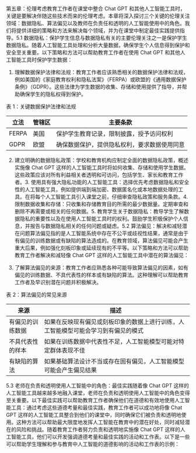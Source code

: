 第五章：伦理考虑教育工作者在课堂中整合 Chat GPT 和其他人工智能工具时，关键是要解决伴随这些技术而来的伦理考虑。本章将深入探讨三个关键的伦理关注领域：数据隐私、算法偏见以及教师在负责任和透明的人工智能使用中的角色。我们将提供详细的策略和方法来解决每个领域，并为在课堂中制定最佳实践提供指导。5.1 数据隐私：保护学生信息与数据隐私有关的主要伦理关注之一是保护学生数据隐私。随着人工智能工具处理和分析大量数据，确保学生个人信息得到保护和安全至关重要。以下策略和方法可以帮助教育工作者在使用 Chat GPT 和其他人工智能工具时保护学生数据：

1.  理解数据保护法律和法规：教育工作者应该熟悉相关的数据保护法律和法规，例如美国的《家庭教育权利和隐私法案》（FERPA）或欧盟的《通用数据保护条例》（GDPR）。这些法律为学生数据的收集、存储和使用提供了指导，并帮助确保学生的隐私权得到保护。

表 1：关键数据保护法律和法规

| 立法 | 管辖区 | 主要条款 |
| --- | --- | --- |
| FERPA | 美国 | 保护学生教育记录，限制披露，授予访问权利 |
| GDPR | 欧盟 | 确保数据保护，提供隐私权利，要求数据使用同意 |

2. 建立明确的数据隐私政策：学校和教育机构应制定全面的数据隐私政策，概述实施像 Chat GPT 这样的人工智能工具时将如何收集、存储和使用学生数据。这些政策应该对所有利益相关者透明和可访问，包括学生、家长和教育工作者。3. 使用具有强大隐私功能的人工智能工具：选择优先考虑数据隐私和安全性的人工智能工具，例如提供端到端加密、数据匿名化或本地数据处理的工具。在将每个人工智能工具引入课堂之前，仔细审查隐私政策和服务条款。4. 限制数据收集和存储：只收集和存储教育目的所需的最少数据量。定期审查和删除不再需要或相关的任何数据。5. 教育学生关于数据隐私：教导学生了解数据隐私的重要性以及在使用人工智能工具时的权利。鼓励学生积极保护个人信息，并报告与数据隐私相关的任何问题或疑虑。5.2 算法偏见：解决和减轻潜在问题算法偏见指的是人工智能系统中存在不公平或歧视性结果，通常是由于有偏见的训练数据或有缺陷的算法造成的。在教育领域，算法偏见可能会产生重大后果，例如强化刻板印象或延续现有的不平等。以下策略和方法可以帮助教育工作者解决和减轻像 Chat GPT 这样的人工智能工具中潜在的算法偏见：

1.  了解算法偏见的来源：教育工作者应熟悉各种可能导致算法偏见的因素，如有偏见的训练数据、不具代表性的样本或有缺陷的算法。这种理解可以帮助教育工作者及早识别潜在问题并积极解决。

表 2：算法偏见的常见来源

| 来源 | 描述 |
| --- | --- |
| 有偏见的训练数据 | 如果在反映现有偏见或刻板印象的数据上进行训练，人工智能模型可能会学习到有偏见的模式 |
| 不具代表性的样本 | 如果在训练数据中代表性不足，人工智能模型可能对特定群体表现不佳 |
| 有缺陷的算法 | 如果基础算法设计不当或存在固有偏见，人工智能模型可能会产生偏见结果 |

5.3 老师在负责和透明使用人工智能中的角色：最佳实践随着像 Chat GPT 这样的人工智能工具越来越多地融入课堂，老师在负责和透明使用人工智能中的角色变得至关重要。以下最佳实践可以帮助教育工作者确保他们在道德和有效地使用人工智能工具：通过考虑这些道德考量和最佳实践，教育工作者可以成功地将像 Chat GPT 这样的人工智能工具整合到他们的课堂中，同时确保它们被负责和透明地使用。这种方法可以帮助最大限度地发挥人工智能在教育中的潜在好处，同时减轻潜在的风险和挑战。随着教育工作者努力负责和透明地实施像 Chat GPT 这样的人工智能工具，他们可以开发强调道德考量和最佳实践的活动和工作表。以下是一些可以帮助学生理解和参与教育中人工智能的道德影响的活动和工作表的示例：
